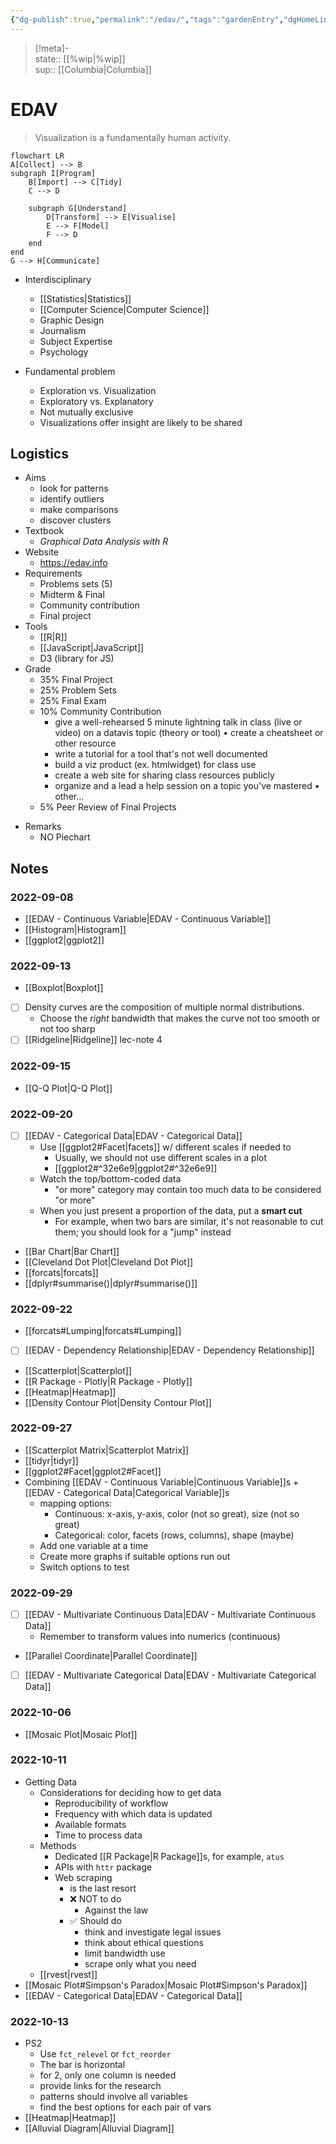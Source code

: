 ```yaml
---
{"dg-publish":true,"permalink":"/edav/","tags":"gardenEntry","dgHomeLink":true,"dgPassFrontmatter":false,"dgShowBacklinks":true,"dgShowLocalGraph":true}
---
```


> [!meta]-  
state:: [[%wip|%wip]]  
sup:: [[Columbia|Columbia]]  

# EDAV

> Visualization is a fundamentally human activity.

```mermaid
flowchart LR
A[Collect] --> B
subgraph I[Program]
    B[Import] --> C[Tidy]
    C --> D

    subgraph G[Understand]
        D[Transform] --> E[Visualise]
        E --> F[Model]
        F --> D
    end
end
G --> H[Communicate]
```

- Interdisciplinary
    - [[Statistics|Statistics]]
    - [[Computer Science|Computer Science]]
    - Graphic Design
    - Journalism
    - Subject Expertise
    - Psychology

- Fundamental problem
    - Exploration vs. Visualization
    - Exploratory vs. Explanatory
    - Not mutually exclusive
    - Visualizations offer insight are likely to be shared

## Logistics

* Aims
    * look for patterns
    * identify outliers
    * make comparisons
    * discover clusters
* Textbook
    * *Graphical Data Analysis with R*
* Website
    * <https://edav.info>
* Requirements
    * Problems sets (5)
    * Midterm & Final
    * Community contribution
    * Final project
* Tools
    * [[R|R]]
    * [[JavaScript|JavaScript]]
    * D3 (library for JS)
* Grade
    - 35% Final Project
    * 25% Problem Sets
    - 25% Final Exam
    - 10% Community Contribution
        - give a well-rehearsed 5 minute lightning talk in class (live or video) on a datavis topic (theory or tool) • create a cheatsheet or other resource
        - write a tutorial for a tool that's not well documented
        - build a viz product (ex. htmlwidget) for class use
        - create a web site for sharing class resources publicly
        - organize and a lead a help session on a topic you've mastered • other...
    - 5% Peer Review of Final Projects
- Remarks
    - NO Piechart

## Notes

### 2022-09-08

- [[EDAV - Continuous Variable|EDAV - Continuous Variable]]
- [[Histogram|Histogram]]
- [[ggplot2|ggplot2]]

### 2022-09-13

- [[Boxplot|Boxplot]]
- [ ] Density curves are the composition of multiple normal distributions.
    - Choose the *right* bandwidth that makes the curve not too smooth or not too sharp
- [ ] [[Ridgeline|Ridgeline]] lec-note 4

### 2022-09-15

- [[Q-Q Plot|Q-Q Plot]]

### 2022-09-20

- [ ] [[EDAV - Categorical Data|EDAV - Categorical Data]]
    - Use [[ggplot2#Facet|facets]] w/ different scales if needed to
        - Usually, we should not use different scales in a plot
        - [[ggplot2#^32e6e9|ggplot2#^32e6e9]]
    - Watch the top/bottom-coded data
        - "or more" category may contain too much data to be considered "or more"
    - When you just present a proportion of the data, put a **smart cut**
        - For example, when two bars are similar, it's not reasonable to cut them; you should look for a "jump" instead
- [[Bar Chart|Bar Chart]]
- [[Cleveland Dot Plot|Cleveland Dot Plot]]
- [[forcats|forcats]]
- [[dplyr#summarise()|dplyr#summarise()]]

### 2022-09-22

- [[forcats#Lumping|forcats#Lumping]]
- [ ] [[EDAV - Dependency Relationship|EDAV - Dependency Relationship]]
- [[Scatterplot|Scatterplot]]
- [[R Package - Plotly|R Package - Plotly]]
- [[Heatmap|Heatmap]]
- [[Density Contour Plot|Density Contour Plot]]

### 2022-09-27

- [[Scatterplot Matrix|Scatterplot Matrix]]
- [[tidyr|tidyr]]
- [[ggplot2#Facet|ggplot2#Facet]]
- Combining [[EDAV - Continuous Variable|Continuous Variable]]s + [[EDAV - Categorical Data|Categorical Variable]]s
    - mapping options:
        - Continuous: x-axis, y-axis, color (not so great), size (not so great)
        - Categorical: color, facets (rows, columns), shape (maybe)
    - Add one variable at a time
    - Create more graphs if suitable options run out
    - Switch options to test

### 2022-09-29

- [ ] [[EDAV - Multivariate Continuous Data|EDAV - Multivariate Continuous Data]]
    - Remember to transform values into numerics (continuous)
- [[Parallel Coordinate|Parallel Coordinate]]
- [ ] [[EDAV - Multivariate Categorical Data|EDAV - Multivariate Categorical Data]]

### 2022-10-06

- [[Mosaic Plot|Mosaic Plot]]

### 2022-10-11

- Getting Data
    - Considerations for deciding how to get data
        - Reproducibility of workflow
        - Frequency with which data is updated
        - Available formats
        - Time to process data
    - Methods
        - Dedicated [[R Package|R Package]]s, for example, `atus`
        - APIs with `httr` package
        - Web scraping
            - is the last resort
            - ❌ NOT to do
                - Against the law
            - ✅ Should do
                - think and investigate legal issues
                - think about ethical questions
                - limit bandwidth use
                - scrape only what you need
    - [[rvest|rvest]]
- [[Mosaic Plot#Simpson's Paradox|Mosaic Plot#Simpson's Paradox]]
- [[EDAV - Categorical Data|EDAV - Categorical Data]]

### 2022-10-13

- PS2
    - Use `fct_relevel` or `fct_reorder`
    - The bar is horizontal
    - for 2, only one column is needed
    - provide links for the research
    - patterns should involve all variables
    - find the best options for each pair of vars
- [[Heatmap|Heatmap]]
- [[Alluvial Diagram|Alluvial Diagram]]
